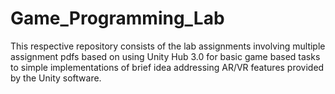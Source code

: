 # Game_Programming_Lab
This respective repository consists of the lab assignments involving multiple assignment pdfs based on using Unity Hub 3.0 for basic game based tasks to simple implementations of brief idea addressing AR/VR features provided by the Unity software.
